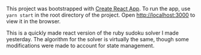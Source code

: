 This project was bootstrapped with [Create React App](https://github.com/facebook/create-react-app).
To run the app, use `yarn start` in the root directory of the project.
Open [http://localhost:3000](http://localhost:3000) to view it in the browser.

This is a quickly made react version of the ruby sudoku solver I made yesterday. The algorithm for the solver is virtually the same, though some modifications were made to account for state management.


